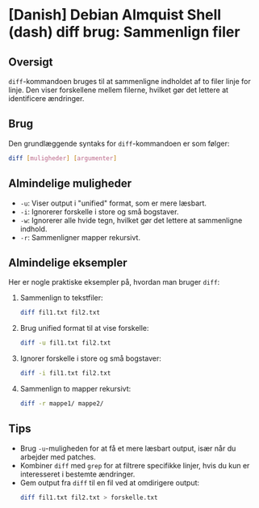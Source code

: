 # [Danish] Debian Almquist Shell (dash) diff brug: Sammenlign filer

## Oversigt
`diff`-kommandoen bruges til at sammenligne indholdet af to filer linje for linje. Den viser forskellene mellem filerne, hvilket gør det lettere at identificere ændringer.

## Brug
Den grundlæggende syntaks for `diff`-kommandoen er som følger:

```bash
diff [muligheder] [argumenter]
```

## Almindelige muligheder
- `-u`: Viser output i "unified" format, som er mere læsbart.
- `-i`: Ignorerer forskelle i store og små bogstaver.
- `-w`: Ignorerer alle hvide tegn, hvilket gør det lettere at sammenligne indhold.
- `-r`: Sammenligner mapper rekursivt.

## Almindelige eksempler
Her er nogle praktiske eksempler på, hvordan man bruger `diff`:

1. Sammenlign to tekstfiler:
   ```bash
   diff fil1.txt fil2.txt
   ```

2. Brug unified format til at vise forskelle:
   ```bash
   diff -u fil1.txt fil2.txt
   ```

3. Ignorer forskelle i store og små bogstaver:
   ```bash
   diff -i fil1.txt fil2.txt
   ```

4. Sammenlign to mapper rekursivt:
   ```bash
   diff -r mappe1/ mappe2/
   ```

## Tips
- Brug `-u`-muligheden for at få et mere læsbart output, især når du arbejder med patches.
- Kombiner `diff` med `grep` for at filtrere specifikke linjer, hvis du kun er interesseret i bestemte ændringer.
- Gem output fra `diff` til en fil ved at omdirigere output:
  ```bash
  diff fil1.txt fil2.txt > forskelle.txt
  ```